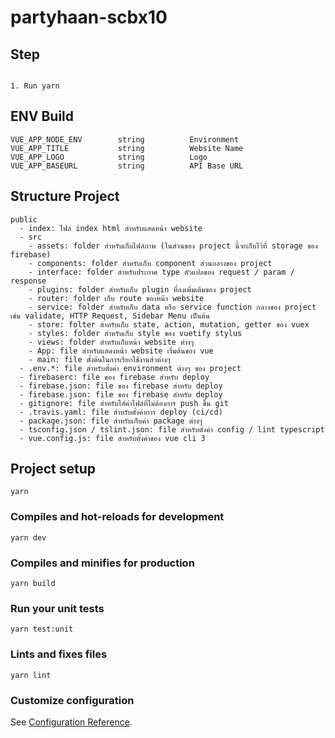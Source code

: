 # partyhaan-scbx10

## Step

```

1. Run yarn

```

## ENV Build
```
VUE_APP_NODE_ENV        string          Environment
VUE_APP_TITLE           string          Website Name
VUE_APP_LOGO            string          Logo
VUE_APP_BASEURL         string          API Base URL
```

## Structure Project
```
public
  - index: ไฟล์ index html สำหรับแสดหน้า website
  - src
    - assets: folder สำหรับเก็บไฟล์ภาพ (ในส่วนของ project นี้จะเก็บไว้ที่ storage ของ firebase)
    - components: folder สำหรับเก็บ component ส่วนกลางของ project
    - interface: folder สำหรับประกาศ type ตัวแปลของ request / param / response
    - plugins: folder สำหรับเก็บ plugin ที่ลงเพิ่มเติมของ project
    - router: folder เก็บ route ของหน้า website
    - service: folder สำหรับเก็บ data หรือ service function กลางของ project เช่น validate, HTTP Request, Sidebar Menu เป็นต้น
    - store: folter สำหรับเก็บ state, action, mutation, getter ของ vuex
    - styles: folder สำหรับเก็บ style ของ vuetify stylus
    - views: folder สำหรับเก็บหน้า website ต่างๆ
    - App: file สำหรับแสดงหน้า website เริ่มต้นของ vue
    - main: file ตั้งต้นในการเรียกใช้งานส่วต่างๆ
  - .env.*: file สำหรับตั้งค่า environment ต่างๆ ของ project
  - firebaserc: file ของ firebase สำหรับ deploy
  - firebase.json: file ของ firebase สำหรับ deploy
  - firebase.json: file ของ firebase สำหรับ deploy
  - gitignore: file สำหรับใส่ค่าไฟล์ที่ไม่ต้องการ push ขึ้น git
  - .travis.yaml: file สำหรับตั้งค่าการ deploy (ci/cd)
  - package.json: file สำหรับเก็บค่า package ต่างๆ
  - tsconfig.json / tslint.json: file สำหรับตั่งค่า config / lint typescript
  - vue.config.js: file สำหรับตั้งค่าของ vue cli 3
```

## Project setup
```
yarn
```

### Compiles and hot-reloads for development
```
yarn dev
```

### Compiles and minifies for production
```
yarn build
```

### Run your unit tests
```
yarn test:unit
```

### Lints and fixes files
```
yarn lint
```

### Customize configuration
See [Configuration Reference](https://cli.vuejs.org/config/).

